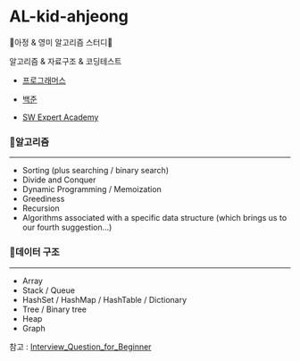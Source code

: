 # AL-kid-ahjeong

🏅아정 &amp; 영미 알고리즘 스터디🏅



알고리즘 & 자료구조 & 코딩테스트 

- [프로그래머스](https://programmers.co.kr/learn/challenges?tab=all_challenges)

- [백준](https://www.acmicpc.net/)

- [SW Expert Academy](https://swexpertacademy.com/main/main.do)



### 🐣알고리즘

---

- Sorting (plus searching / binary search)
- Divide and Conquer
- Dynamic Programming / Memoization
- Greediness
- Recursion
- Algorithms associated with a specific data structure (which brings us to our fourth suggestion...)

### 

### 🐣데이터 구조

---

- Array
- Stack / Queue
- HashSet / HashMap / HashTable / Dictionary
- Tree / Binary tree
- Heap
- Graph



참고 : [Interview_Question_for_Beginner](https://github.com/JaeYeopHan/Interview_Question_for_Beginner)



